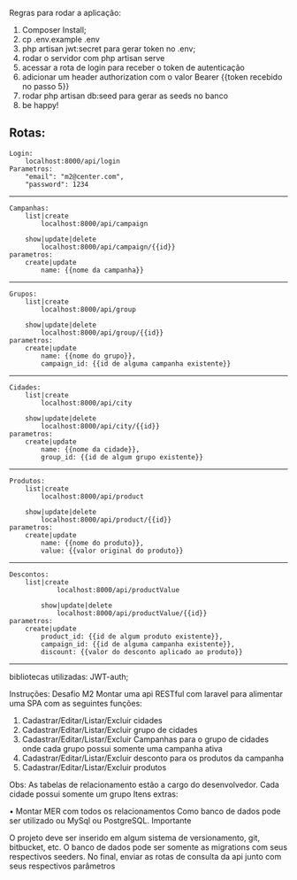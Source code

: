 Regras para rodar a aplicação:
1. Composer Install;
2. cp .env.example .env
3. php artisan jwt:secret para gerar token no .env;
4. rodar o servidor com php artisan serve
5. acessar a rota de login para receber o token de autenticação
6. adicionar um header authorization com o valor Bearer {{token recebido no passo 5}}
6. rodar php artisan db:seed para gerar as seeds no banco
7. be happy!

Rotas:
----------------------------------------------------------------------
    Login:
        localhost:8000/api/login
    Parametros:
        "email": "m2@center.com",
	    "password": 1234
----------------------------------------------------------------------
    Campanhas:       
        list|create
            localhost:8000/api/campaign

        show|update|delete
            localhost:8000/api/campaign/{{id}}   
    parametros:
        create|update
            name: {{nome da campanha}}
----------------------------------------------------------------------
    Grupos:       
        list|create
            localhost:8000/api/group

        show|update|delete
            localhost:8000/api/group/{{id}}   
    parametros:
        create|update
            name: {{nome do grupo}},
            campaign_id: {{id de alguma campanha existente}}
----------------------------------------------------------------------
    Cidades:
        list|create
            localhost:8000/api/city

        show|update|delete
            localhost:8000/api/city/{{id}}   
    parametros:
        create|update
            name: {{nome da cidade}},
            group_id: {{id de algum grupo existente}}
---------------------------------------------------------------------- 
    Produtos:
        list|create
            localhost:8000/api/product

        show|update|delete
            localhost:8000/api/product/{{id}}   
    parametros:
        create|update
            name: {{nome do produto}},
            value: {{valor original do produto}}
----------------------------------------------------------------------

    Descontos:    
        list|create
                localhost:8000/api/productValue

            show|update|delete
                localhost:8000/api/productValue/{{id}}   
    parametros:
        create|update
            product_id: {{id de algum produto existente}},
            campaign_id: {{id de alguma campanha existente}},
            discount: {{valor do desconto aplicado ao produto}}          
----------------------------------------------------------------------

bibliotecas utilizadas:
    JWT-auth;

Instruções:
Desafio M2
Montar uma api RESTful com laravel para alimentar uma SPA com as seguintes funções:
1. Cadastrar/Editar/Listar/Excluir cidades
2. Cadastrar/Editar/Listar/Excluir grupo de cidades
3. Cadastrar/Editar/Listar/Excluir Campanhas para o grupo de cidades onde cada grupo possui somente uma campanha ativa
4. Cadastrar/Editar/Listar/Excluir desconto para os produtos da campanha 
5. Cadastrar/Editar/Listar/Excluir produtos

Obs: As tabelas de relacionamento estão a cargo do desenvolvedor.
Cada cidade possui somente um grupo
Itens extras:

• Montar MER com todos os relacionamentos
Como banco de dados pode ser utilizado ou MySql ou PostgreSQL.
Importante

O projeto deve ser inserido em algum sistema de versionamento, git, bitbucket, etc. 
O banco de dados pode ser somente as migrations com seus respectivos seeders.
No final, enviar as rotas de consulta da api junto com seus respectivos parâmetros

